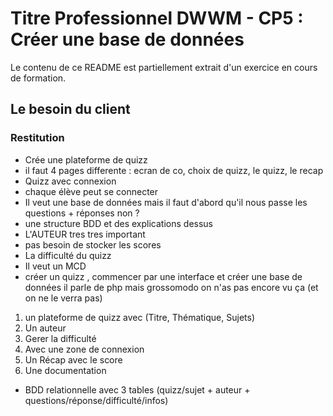 # Titre Professionnel DWWM - CP5 : Créer une base de données

Le contenu de ce README est partiellement extrait d'un exercice en cours de formation. 

## Le besoin du client

### Restitution

- Crée une plateforme de quizz
- il faut 4 pages differente : ecran de co, choix de quizz, le quizz, le recap
- Quizz avec connexion
- chaque élève peut se connecter
- Il veut une base de données mais il faut d'abord qu'il nous passe les questions + réponses non ?
- une structure BDD et des explications dessus
- L'AUTEUR tres tres important
- pas besoin de stocker les scores
- La difficulté du quizz
- Il veut un MCD
- créer un quizz , commencer par une interface et créer une base de données il parle de php mais grossomodo on n'as pas encore vu ça (et on ne le verra pas)

1. un plateforme de quizz avec (Titre, Thématique, Sujets)
2. Un auteur
3. Gerer la difficulté
4. Avec une zone de connexion
5. Un Récap avec le score
6. Une documentation

- BDD relationnelle avec 3 tables (quizz/sujet + auteur + questions/réponse/difficulté/infos)